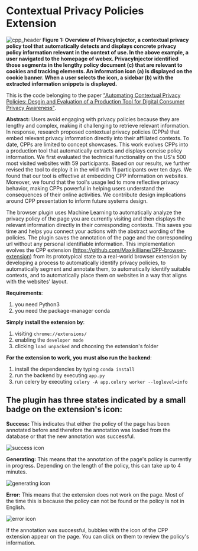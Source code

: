 # Contextual Privacy Policies Extension

![cpp_header](https://user-images.githubusercontent.com/20722005/159260547-fef3b267-09ea-4f40-a908-30e2924920e1.png)
**Figure 1: Overview of PrivacyInjector, a contextual privacy policy tool that automatically detects and displays concrete privacy policy information relevant in the context of use. In the above example, a user navigated to the homepage of webex. PrivacyInjector identified those segments in the lengthy policy document (c) that are relevant to cookies and tracking elements. An information icon (a) is displayed on the cookie banner. When a user selects the icon, a sidebar (b) with the extracted information snippets is displayed.**

This is the code belonging to the paper ["Automating Contextual Privacy Policies: Desgin and Evaluation of a Production Tool for Digital Consumer Privacy Awareness"](https://doi.org/10.1145/3491102.3517688). 

**Abstract:** Users avoid engaging with privacy policies because they are lengthy and complex, making it challenging to retrieve relevant information. In response, research proposed contextual privacy policies (CPPs) that embed relevant privacy information directly into their affiliated contexts. To date, CPPs are limited to concept showcases. This work evolves CPPs into a production tool that automatically extracts and displays concise policy information. We first evaluated the technical functionality on the US's 500 most visited websites with 59 participants. Based on our results, we further revised the tool to deploy it in the wild with 11 participants over ten days. We found that our tool is effective at embedding CPP information on websites. Moreover, we found that the tool's usage led to more reflective privacy behavior, making CPPs powerful in helping users understand the consequences of their online activities. We contribute design implications around CPP presentation to inform future systems design.

The browser plugin uses Machine Learning to automatically analyze the privacy policy of the page you are currently visiting and then displays the relevant information directly in their corresponding contexts. This saves you time and helps you connect your actions with the abstract wording of the policies. The plugin saves the annotation of the page and the corresponding url without any personal identifiable information.
This implementation evolves the CPP extension (https://github.com/Maxikilliane/CPP-browser-extension) from its prototypical state to a real-world browser extension by developing a process to automatically identify privacy policies, to automatically segment and annotate them, to automatically identify suitable contexts, and to automatically place them on websites in a way that aligns with the websites’ layout. 

**Requirements**:
1. you need Python3 
2. you need the package-manager conda

**Simply install the extension by**:
1. visiting `chrome://extensions/` 
2. enabling the `developer mode`
3. clicking `load unpacked` and choosing the extension's folder

**For the extension to work, you must also run the backend**:
1. install the dependencies by typing `conda install`
2. run the backend by executing `app.py`
3. run celery by executing `celery -A app.celery worker --loglevel=info` 

## The plugin has three states indicated by a small badge on the extension's icon:

**Success:** 
This indicates that either the policy of the page has been annotated before and therefore the annotation was loaded from the database or that the new annotation was successful.

![success icon](https://github.com/Maxikilliane/masters-thesis/blob/master/img/success.png?raw=true)

**Generating:** 
This means that the annotation of the page's policy is currently in progress. Depending on the length of the policy, this can take up to 4 minutes.

![generating icon](https://github.com/Maxikilliane/masters-thesis/blob/master/img/generating.png?raw=true)

**Error:** 
This means that the extension does not work on the page. Most of the time this is because the policy can not be found or the policy is not in English. 

![error icon](https://github.com/Maxikilliane/masters-thesis/blob/master/img/error.png?raw=true)

If the annotation was successful, bubbles with the icon of the CPP extension appear on the page. You can click on them to review the policy's information. 



